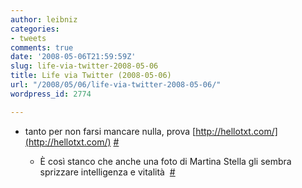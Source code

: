 ```yaml
---
author: leibniz
categories:
- tweets
comments: true
date: '2008-05-06T21:59:59Z'
slug: life-via-twitter-2008-05-06
title: Life via Twitter (2008-05-06)
url: "/2008/05/06/life-via-twitter-2008-05-06/"
wordpress_id: 2774

---
```

* tanto per non farsi mancare nulla, prova [http://hellotxt.com/](http://hellotxt.com/) [#](http://twitter.com/leibniz/statuses/804526942)

	
  * È così stanco che anche una foto di Martina Stella gli sembra sprizzare intelligenza e vitalità  [#](http://twitter.com/leibniz/statuses/804862870)



